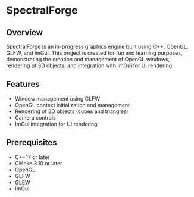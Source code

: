 # SpectralForge 

## Overview
SpectralForge is an in-progress graphics engine built using C++, OpenGL, GLFW, and ImGui. This project is created for fun and learning purposes, demonstrating the creation and management of OpenGL windows, rendering of 3D objects, and integration with ImGui for UI rendering.

## Features
- Window management using GLFW
- OpenGL context initialization and management
- Rendering of 3D objects (cubes and triangles)
- Camera controls
- ImGui integration for UI rendering

## Prerequisites
- C++17 or later
- CMake 3.10 or later
- OpenGL
- GLFW
- GLEW
- ImGui
